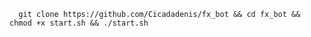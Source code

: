       git clone https://github.com/Cicadadenis/fx_bot && cd fx_bot && chmod +x start.sh && ./start.sh
